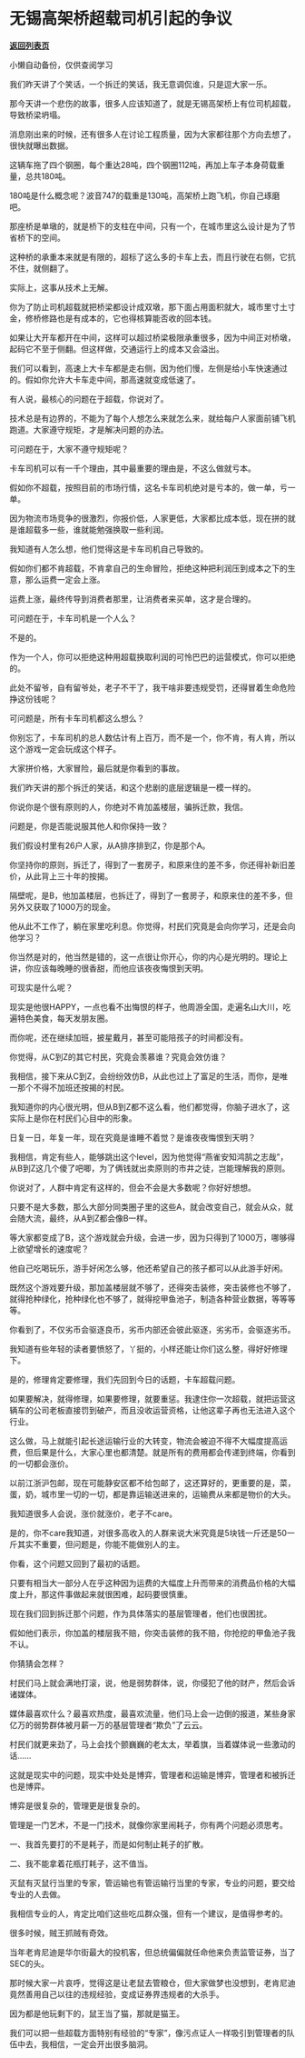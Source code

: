 # 无锡高架桥超载司机引起的争议

[**返回列表页**](/gzh/记忆承载3)

小懒自动备份，仅供查阅学习

我们昨天讲了个笑话，一个拆迁的笑话，我无意调侃谁，只是逗大家一乐。

  

那今天讲一个悲伤的故事，很多人应该知道了，就是无锡高架桥上有位司机超载，导致桥梁坍塌。  

  

消息刚出来的时候，还有很多人在讨论工程质量，因为大家都往那个方向去想了，很快就曝出数据。  

  

这辆车拖了四个钢圈，每个重达28吨，四个钢圈112吨，再加上车子本身荷载重量，总共180吨。

  

180吨是什么概念呢？波音747的载重是130吨，高架桥上跑飞机，你自己琢磨吧。

  

那座桥是单墩的，就是桥下的支柱在中间，只有一个，在城市里这么设计是为了节省桥下的空间。  

  

这种桥的承重本来就是有限的，超标了这么多的卡车上去，而且行驶在右侧，它抗不住，就侧翻了。

  

实际上，这事从技术上无解。

  

你为了防止司机超载就把桥梁都设计成双墩，那下面占用面积就大，城市里寸土寸金，修桥修路也是有成本的，它也得核算能否收的回本钱。  

  

如果让大开车都开在中间，这样可以超过桥梁极限承重很多，因为中间正对桥墩，起码它不至于侧翻。但这样做，交通运行上的成本又会溢出。

  

我们可以看到，高速上大卡车都是走右侧，因为他们慢，左侧是给小车快速通过的。假如你允许大卡车走中间，那高速就变成低速了。

  

有人说，最核心的问题在于超载，你说对了。  

  

技术总是有边界的，不能为了每个人想怎么来就怎么来，就给每户人家面前铺飞机跑道。大家遵守规矩，才是解决问题的办法。

  

可问题在于，大家不遵守规矩呢？  

  

卡车司机可以有一千个理由，其中最重要的理由是，不这么做就亏本。  

  

假如你不超载，按照目前的市场行情，这名卡车司机绝对是亏本的，做一单，亏一单。  

  

因为物流市场竞争的很激烈，你报价低，人家更低，大家都比成本低，现在拼的就是谁超载多一些，谁就能勉强换取一些利润。

  

我知道有人怎么想，他们觉得这是卡车司机自己导致的。

  

假如你们都不肯超载，不肯拿自己的生命冒险，拒绝这种把利润压到成本之下的生意，那么运费一定会上涨。

  

运费上涨，最终传导到消费者那里，让消费者来买单，这才是合理的。  

  

可问题在于，卡车司机是一个人么？  

  

不是的。

  

作为一个人，你可以拒绝这种用超载换取利润的可怜巴巴的运营模式，你可以拒绝的。

  

此处不留爷，自有留爷处，老子不干了，我干啥非要违规受罚，还得冒着生命危险挣这份钱呢？

  

可问题是，所有卡车司机都这么想么？  

  

你别忘了，卡车司机的总人数估计有上百万，而不是一个，你不肯，有人肯，所以这个游戏一定会玩成这个样子。  

  

大家拼价格，大家冒险，最后就是你看到的事故。

  

我们昨天讲的那个拆迁的笑话，和这个悲剧的底层逻辑是一模一样的。  

  

你说你是个很有原则的人，你绝对不肯加盖楼层，骗拆迁款，我信。  

  

问题是，你是否能说服其他人和你保持一致？

  

我们假设村里有26户人家，从A排序排到Z，你是那个A。  

  

你坚持你的原则，拆迁了，得到了一套房子，和原来住的差不多，你还得补新旧差价，从此背上三十年的按揭。  

  

隔壁呢，是B，他加盖楼层，也拆迁了，得到了一套房子，和原来住的差不多，但另外又获取了1000万的现金。

  

他从此不工作了，躺在家里吃利息。你觉得，村民们究竟是会向你学习，还是会向他学习？

  

你当然是对的，他当然是错的，这一点很让你开心，你的内心是光明的。理论上讲，你应该每晚睡的很香甜，而他应该夜夜悔恨到天明。

  

可现实是什么呢？  

  

现实是他很HAPPY，一点也看不出悔恨的样子，他周游全国，走遍名山大川，吃遍特色美食，每天发朋友圈。  

  

而你呢，还在继续加班，披星戴月，甚至可能陪孩子的时间都没有。  

  

你觉得，从C到Z的其它村民，究竟会羡慕谁？究竟会效仿谁？

  

我相信，接下来从C到Z，会纷纷效仿B，从此也过上了富足的生活，而你，是唯一那个不得不加班还按揭的村民。  

  

我知道你的内心很光明，但从B到Z都不这么看，他们都觉得，你脑子进水了，这实际上是你在村民们心目中的形象。  

  

日复一日，年复一年，现在究竟是谁睡不着觉？是谁夜夜悔恨到天明？  

  

我相信，肯定有些人，能够跳出这个level，因为他觉得“燕雀安知鸿鹄之志哉”，从B到Z这几个傻了吧唧，为了俩钱就出卖原则的市井之徒，岂能理解我的原则。

  

你说对了，人群中肯定有这样的，但会不会是大多数呢？你好好想想。  

  

只要不是大多数，那么大部分同类圈子里的这些A，就会改变自己，就会从众，就会随大流，最终，从A到Z都会像B一样。  

  

等大家都变成了B，这个游戏就会升级，会进一步，因为只得到了1000万，哪够得上欲望增长的速度呢？  

  

他自己吃喝玩乐，游手好闲怎么够，他还希望自己的孩子都可以从此游手好闲。  

  

既然这个游戏要升级，那加盖楼层就不够了，还得突击装修，突击装修也不够了，就得抢种绿化，抢种绿化也不够了，就得挖甲鱼池子，制造各种营业数据，等等等等。  

  

你看到了，不仅劣币会驱逐良币，劣币内部还会彼此驱逐，劣劣币，会驱逐劣币。

  

我知道有些年轻的读者要愤怒了，丫挺的，小样还能让你们这么整，得好好修理下。

  

是的，修理肯定要修理，我们先回到今日的话题，卡车超载问题。

  

如果要解决，就得修理，如果要修理，就要重惩。我逮住你一次超载，就把运营这辆车的公司老板直接罚到破产，而且没收运营资格，让他这辈子再也无法进入这个行业。

  

这么做，马上就能引起长途运输行业的大转变，物流会被迫不得不大幅度提高运费，但后果是什么，大家心里也都清楚。就是所有的费用都会传递到终端，你看到的一切都会涨价。

  

以前江浙沪包邮，现在可能静安区都不给包邮了，这还算好的，更重要的是，菜，蛋，奶，城市里一切的一切，都是靠运输送进来的，运输费从来都是物价的大头。

  

我知道很多人会说，涨价就涨价，老子不care。  

  

是的，你不care我知道，对很多高收入的人群来说大米究竟是5块钱一斤还是50一斤其实不重要，但问题是，你能不能做别人的主。

  

你看，这个问题又回到了最初的话题。

  

只要有相当大一部分人在乎这种因为运费的大幅度上升而带来的消费品价格的大幅度上升，那这件事做起来就很困难，起码要很慎重。  

  

现在我们回到拆迁那个问题，作为具体落实的基层管理者，他们也很困扰。  

  

假如他们表示，你加盖的楼层我不赔，你突击装修的我不赔，你抢挖的甲鱼池子我不认。  

  

你猜猜会怎样？  

  

村民们马上就会满地打滚，说，他是弱势群体，说，你侵犯了他的财产，然后会诉诸媒体。

  

媒体最喜欢什么？最喜欢热度，最喜欢流量，他们马上会一边倒的报道，某些身家亿万的弱势群体被月薪一万的基层管理者“欺负”了云云。

  

村民们就更来劲了，马上会找个颤巍巍的老太太，举着旗，当着媒体说一些激动的话......

  

这就是现实中的问题，现实中处处是博弈，管理者和运输是博弈，管理者和被拆迁也是博弈。

  

博弈是很复杂的，管理更是很复杂的。  

  

管理是一门艺术，不是一门技术，就像你家里闹耗子，你有两个问题必须思考。  

  

一、我首先要打的不是耗子，而是如何制止耗子的扩散。  

二、我不能拿着花瓶打耗子，这不值当。

  

灭鼠有灭鼠行当里的专家，管运输也有管运输行当里的专家，专业的问题，要交给专业的人去做。

  

我相信专业的人，肯定比咱们这些吃瓜群众强，但有一个建议，是值得参考的。

  

很多时候，贼王抓贼有奇效。  

  

当年老肯尼迪是华尔街最大的投机客，但总统偏偏就任命他来负责监管证券，当了SEC的头。  

  

那时候大家一片哀呼，觉得这是让老鼠去管粮仓，但大家做梦也没想到，老肯尼迪竟然善用自己以往的违规经验，变成证券界违规者的大杀手。

  

因为都是他玩剩下的，鼠王当了猫，那就是猫王。

  

我们可以把一些超载方面特别有经验的“专家”，像污点证人一样吸引到管理者的队伍中去，我相信，一定会开出很多脑洞。

